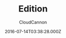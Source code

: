 ---
title: Edition
github: https://github.com/CloudCannon/edition-jekyll-template
demo: https://long-pig.cloudvent.net/
author: CloudCannon
ssg:
  - Jekyll
cms:
  - No Cms
date: 2016-07-14T03:38:28.000Z
github_branch: master
description: ':books: Product documentation template for Jekyll'
stale: true
---